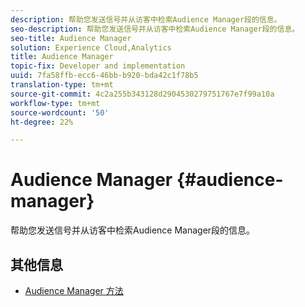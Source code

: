 ```yaml
---
description: 帮助您发送信号并从访客中检索Audience Manager段的信息。
seo-description: 帮助您发送信号并从访客中检索Audience Manager段的信息。
seo-title: Audience Manager
solution: Experience Cloud,Analytics
title: Audience Manager
topic-fix: Developer and implementation
uuid: 7fa58ffb-ecc6-46bb-b920-bda42c1f78b5
translation-type: tm+mt
source-git-commit: 4c2a255b343128d2904530279751767e7f99a10a
workflow-type: tm+mt
source-wordcount: '50'
ht-degree: 22%

---
```



# Audience Manager {#audience-manager}

帮助您发送信号并从访客中检索Audience Manager段的信息。

## 其他信息

+ [Audience Manager 方法](/help/universal-windows/audiencemgmt/audience-manager-methods.md)